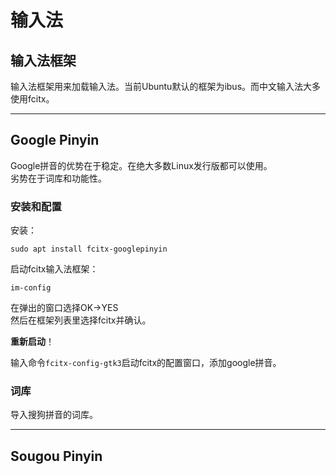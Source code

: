 # 输入法

## 输入法框架
输入法框架用来加载输入法。当前Ubuntu默认的框架为ibus。而中文输入法大多使用fcitx。

-------
## Google Pinyin
Google拼音的优势在于稳定。在绝大多数Linux发行版都可以使用。  
劣势在于词库和功能性。

### 安装和配置
安装：  
```
sudo apt install fcitx-googlepinyin
```

启动fcitx输入法框架：  
```
im-config
```

在弹出的窗口选择OK->YES  
然后在框架列表里选择fcitx并确认。

**重新启动**！

输入命令`fcitx-config-gtk3`启动fcitx的配置窗口，添加google拼音。


### 词库
导入搜狗拼音的词库。

-------
## Sougou Pinyin
